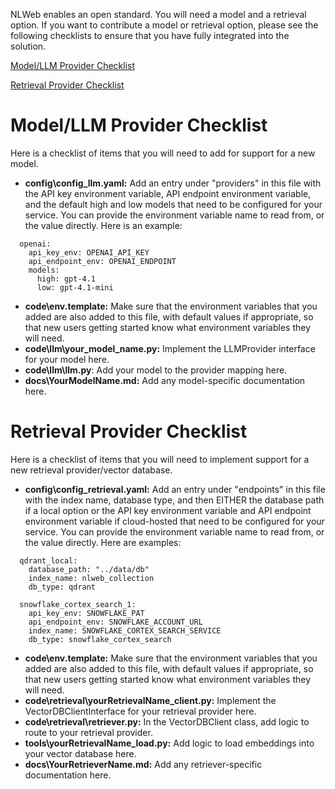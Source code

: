 NLWeb enables an open standard.  You will need a model and a retrieval option.  If you want to contribute a model or retrieval option, please see the following checklists to ensure that you have fully integrated into the solution.  

[Model/LLM Provider Checklist](#model-llm-provider-checklist)

[Retrieval Provider Checklist](#retrieval-provider-checklist)

# Model/LLM Provider Checklist
Here is a checklist of items that you will need to add for support for a new model.  
+ **config\config_llm.yaml:** Add an entry under "providers" in this file with the API key environment variable, API endpoint environment variable, and the default high and low models that need to be configured for your service.  You can provide the environment variable name to read from, or the value directly.  Here is an example:
```
  openai:
    api_key_env: OPENAI_API_KEY
    api_endpoint_env: OPENAI_ENDPOINT
    models:
      high: gpt-4.1
      low: gpt-4.1-mini
```
+ **code\env.template:** Make sure that the environment variables that you added are also added to this file, with default values if appropriate, so that new users getting started know what environment variables they will need.  
+ **code\llm\your_model_name.py:** Implement the LLMProvider interface for your model here.  
+ **code\llm\llm.py**: Add your model to the provider mapping here.  
+ **docs\YourModelName.md:** Add any model-specific documentation here.  

# Retrieval Provider Checklist
Here is a checklist of items that you will need to implement support for a new retrieval provider/vector database.  
+ **config\config_retrieval.yaml:** Add an entry under "endpoints" in this file with the index name, database type, and then EITHER the database path if a local option or the API key environment variable and API endpoint environment variable if cloud-hosted that need to be configured for your service.  You can provide the environment variable name to read from, or the value directly.  Here are examples:
```
  qdrant_local:
    database_path: "../data/db"
    index_name: nlweb_collection
    db_type: qdrant

  snowflake_cortex_search_1:
    api_key_env: SNOWFLAKE_PAT
    api_endpoint_env: SNOWFLAKE_ACCOUNT_URL
    index_name: SNOWFLAKE_CORTEX_SEARCH_SERVICE
    db_type: snowflake_cortex_search
```
+ **code\env.template:** Make sure that the environment variables that you added are also added to this file, with default values if appropriate, so that new users getting started know what environment variables they will need.  
+ **code\retrieval\yourRetrievalName_client.py:** Implement the VectorDBClientInterface for your retrieval provider here.  
+ **code\retrieval\retriever.py:** In the VectorDBClient class, add logic to route to your retrieval provider.  
+ **tools\yourRetrievalName_load.py:** Add logic to load embeddings into your vector database here.  
+ **docs\YourRetrieverName.md:** Add any retriever-specific documentation here.  
